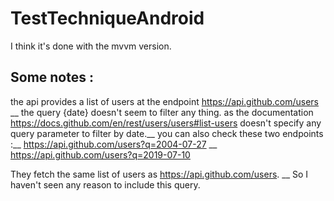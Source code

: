 # TestTechniqueAndroid

I think it's done with the mvvm version.

## Some notes :

the api provides a list of users at the endpoint https://api.github.com/users __
the query {date} doesn't seem to filter any thing. as the documentation https://docs.github.com/en/rest/users/users#list-users doesn't specify any query parameter to filter by date.__
you can also check these two endpoints :__
https://api.github.com/users?q=2004-07-27 __
https://api.github.com/users?q=2019-07-10

They fetch the same list of users as https://api.github.com/users. __
So I haven't seen any reason to include this query.


